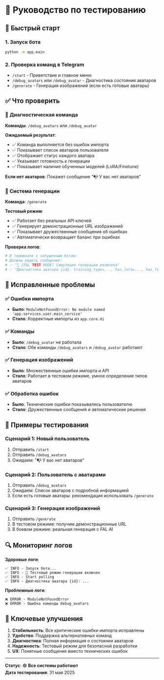 # 🧪 Руководство по тестированию

## 🚀 Быстрый старт

### 1. Запуск бота
```bash
python -m app.main
```

### 2. Проверка команд в Telegram
- `/start` - Приветствие и главное меню
- `/debug_avatars` или `/debug_avatar` - Диагностика состояния аватаров
- `/generate` - Генерация изображений (если есть готовые аватары)

## ✅ Что проверить

### 🔧 **Диагностическая команда**
**Команды**: `/debug_avatars` или `/debug_avatar`

**Ожидаемый результат**:
- ✅ Команда выполняется без ошибок импорта
- ✅ Показывает список аватаров пользователя
- ✅ Отображает статус каждого аватара
- ✅ Указывает готовность к генерации
- ✅ Показывает наличие обученных моделей (LoRA/Finetune)

**Если нет аватаров**: Покажет сообщение "📭 У вас нет аватаров"

### 🎨 **Система генерации**
**Команда**: `/generate`

**Тестовый режим**:
- ✅ Работает без реальных API ключей
- ✅ Генерирует демонстрационные URL изображений
- ✅ Показывает дружественные сообщения об ошибках
- ✅ Автоматически возвращает баланс при ошибках

**Проверка логов**:
```bash
# В терминале с запущенным ботом:
# Должны видеть сообщения:
# ✅ "🧪 [FAL TEST MODE] Симуляция генерации включена"
# ✅ "Диагностика аватара {id}: training_type=..., has_lora=..., has_finetune=..."
```

## 🐛 Исправленные проблемы

### ✅ **Ошибки импорта** 
- **Было**: `ModuleNotFoundError: No module named 'app.services.user.main_service'`
- **Стало**: Корректные импорты из `app.core.di`

### ✅ **Команды**
- **Было**: `/debug_avatar` не работала
- **Стало**: Обе команды `/debug_avatars` и `/debug_avatar` работают

### ✅ **Генерация изображений**
- **Было**: Множественные ошибки импорта и API
- **Стало**: Работает в тестовом режиме, умное определение типов аватаров

### ✅ **Обработка ошибок**
- **Было**: Технические ошибки показывались пользователю
- **Стало**: Дружественные сообщения и автоматические решения

## 📱 Примеры тестирования

### Сценарий 1: Новый пользователь
1. Отправить `/start`
2. Отправить `/debug_avatars`
3. Ожидаем: "📭 У вас нет аватаров"

### Сценарий 2: Пользователь с аватарами
1. Отправить `/debug_avatars`  
2. Ожидаем: Список аватаров с подробной информацией
3. Если есть готовые аватары: рекомендация использовать `/generate`

### Сценарий 3: Генерация изображений
1. Отправить `/generate`
2. В тестовом режиме: получим демонстрационные URL
3. В боевом режиме: реальная генерация с FAL AI

## 🔍 Мониторинг логов

**Здоровые логи**:
```
✅ INFO - Запуск бота...
✅ INFO - 🧪 Тестовый режим генерации включен
✅ INFO - Start polling
✅ INFO - Диагностика аватара {id}: ...
```

**Проблемные логи**:
```
❌ ERROR - ModuleNotFoundError
❌ ERROR - Ошибка команды debug_avatars
```

## 🎯 Ключевые улучшения

1. **Стабильность**: Все критические ошибки импорта исправлены
2. **Удобство**: Поддержка альтернативных команд
3. **Диагностика**: Полная информация о состоянии аватаров
4. **Надежность**: Тестовый режим для безопасной разработки
5. **UX**: Понятные сообщения вместо технических ошибок

---
**Статус**: 🟢 **Все системы работают**  
**Дата тестирования**: 31 мая 2025 